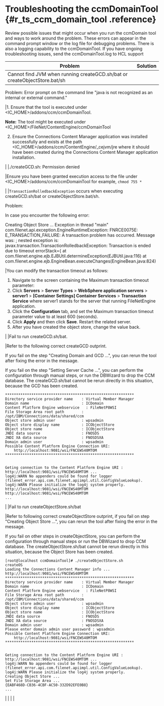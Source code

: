 # Troubleshooting the ccmDomainTool {#r_ts_ccm_domain_tool .reference}

Review possible issues that might occur when you run the ccmDomain tool and ways to work around the problem. These errors can appear in the command prompt window or the log file for debugging problems. There is also a logging capability to the ccmDomainTool. If you have ongoing troubleshooting issues, send the ccmDomainTool.log to HCL support

|Problem|Solution|
|-------|--------|
|Cannot find JVM when running createGCD.sh/bat or createObjectStore.bat/sh

Problem: Error prompt on the command line "java is not recognized as an internal or external command."

|1.  Ensure that the tool is executed under <IC\_HOME\>/addons/ccm/ccmDomainTool.

**Note:** The tool might be executed under <IC\_HOME\>/FileNet/ContentEngine/ccmDomainTool

2.  Ensure the Connections Content Manager application was installed successfully and exists at the path <IC\_HOME\>/addons/ccm/ContentEngine/\_cejvm/jre where it should have been created during the Connections Content Manager application installation.

|
|./createGCD.sh: Permission denied

|Ensure you have been granted execution access to the file under <IC\_HOME\>/addons/ccm/ccmDomainTool for example, `chmod 755 *`

|
|`TransactionRolledbackException` occurs when executing createGCD.sh/bat or createObjectStore.bat/sh.

Problem:

In case you encounter the following error:

Creating Object Store ... Exception in thread "main" com.filenet.api.exception.EngineRuntimeException: FNRCE0075E: E\_TRANSACTION\_FAILURE: A transaction problem has occurred. Message was: ; nested exception is: javax.transaction.TransactionRolledbackException: Transaction is ended due to timeout errorStack=\{ at com.filenet.engine.ejb.EJBUtil.determineException\(EJBUtil.java:116\) at com.filenet.engine.ejb.EngineBean.executeChanges\(EngineBean.java:824\)

|You can modify the transaction timeout as follows:

1.  Navigate to the screen containing the Maximum transaction timeout parameter:
2.  Click **Servers** \> **Server Types** \> **WebSphere application servers** \> **server1** \> **\[Container Settings\] Container Services** \> **Transaction Service** where server1 stands for the server that running FileNetEngine application.
3.  Click the **Configuration** tab, and set the Maximum transaction timeout parameter value to at least 600 \(seconds\).
4.  Click **Apply** and then click **Save**. Restart the related server.
5.  After you have created the object store, change the value back.

|
|Fail to run createGCD.sh/bat.

|Refer to the following correct createGCD outprint.

If you fail on the step "Creating Domain and GCD ...", you can rerun the tool after fixing the error in the message.

If you fail on the step "Setting Server Cache ...", you can perform the configuration through manual steps, or run the DBWizard to drop the CCM database. The createGCD.sh/bat cannot be rerun directly in this situation, because the GCD has been created.

```
***********************************************************
Directory service provider name    : Virtual Member Manager
Domain name                        : ICDomain
Content Platform Engine webservice   : FileNetP8WSI
File Storage Area root path        : /opt/IBM/Connections/data/shared/ccm
Object store admin user            : wpsadmin
Object store display name          : ICObjectStore
Object store name                  : ICObjectStore
JNDI data source                   : FNOSDS
JNDI XA data source                : FNOSDSXA
Domain admin user                  : wpsadmin
Possible Content Platform Engine Connection URI:
    http://localhost:9081/wsi/FNCEWS40MTOM
***********************************************************


Geting connection to the Content Platform Engine URI : http://localhost:9081/wsi/FNCEWS40MTOM ...
log4j:WARN No appenders could be found for logger (filenet_error.api.com.filenet.apiimpl.util.ConfigValueLookup).
log4j:WARN Please initialize the log4j system properly.
http://localhost:9081/wsi/FNCEWS40MTOM
http://localhost:9081/wsi/FNCEWS40MTOM
... 

```

|
|Fail to run createObjectStore.sh/bat

|Refer to following correct createObjectStore outprint, if you fail on step "Creating Object Store ...", you can rerun the tool after fixing the error in the message.

If you fail on other steps in createObjectStore, you can perform the configuration through manual steps or run the DBWizard to drop CCM database. The createObjectStore.sh/bat cannot be rerun directly in this situation, because the Object Store has been created.

```
[root@localhost ccmDomainTool]# ./createObjectStore.sh
createOS
Loading the Connections Content Manager info ...
http://localhost:9081/wsi/FNCEWS40MTOM
***********************************************************
Directory service provider name    : Virtual Member Manager
Domain name                        : ICDomain
Content Platform Engine webservice   : FileNetP8WSI
File Storage Area root path        : /opt/IBM/Connections/data/shared/ccm
Object store admin user            : wpsadmin
Object store display name          : ICObjectStore
Object store name                  : ICObjectStore
JNDI data source                   : FNOSDS
JNDI XA data source                : FNOSDSXA
Domain admin user                  : wpsadmin
Please enter domain admin user password : wpsadmin
Possible Content Platform Engine Connection URI:
    http://localhost:9081/wsi/FNCEWS40MTOM
***********************************************************


Geting connection to the Content Platform Engine URI : http://localhost:9081/wsi/FNCEWS40MTOM ...
log4j:WARN No appenders could be found for logger (filenet_error.api.com.filenet.apiimpl.util.ConfigValueLookup).
log4j:WARN Please initialize the log4j system properly.
Creating Object Store ...
Set File Storage Area ...
{EABF468D-CB36-4CBF-AC50-332D92EFE0B8}
...

```

|
| | |


